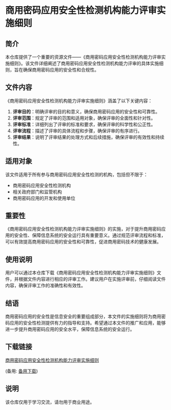 # 商用密码应用安全性检测机构能力评审实施细则

## 简介

本仓库提供了一个重要的资源文件——《商用密码应用安全性检测机构能力评审实施细则》。该文件详细阐述了商用密码应用安全性检测机构能力评审的具体实施细则，旨在确保商用密码应用的安全性和合规性。

## 文件内容

《商用密码应用安全性检测机构能力评审实施细则》涵盖了以下关键内容：

1. **评审目的**：明确评审的目的和意义，确保商用密码应用的安全性和可靠性。
2. **评审范围**：规定了评审的范围和适用对象，确保评审的全面性和针对性。
3. **评审标准**：详细列出了评审的标准和要求，确保评审的科学性和公正性。
4. **评审流程**：描述了评审的具体流程和步骤，确保评审的有序进行。
5. **评审结果**：说明了评审结果的处理方式和后续措施，确保评审的有效性和持续性。

## 适用对象

该文件适用于所有参与商用密码应用安全性检测的机构，包括但不限于：

- 商用密码应用安全性检测机构
- 相关政府部门和监管机构
- 商用密码应用的开发和使用单位

## 重要性

《商用密码应用安全性检测机构能力评审实施细则》的实施，对于提升商用密码应用的安全性、保障信息系统的安全运行具有重要意义。通过规范评审流程和标准，可以有效提高商用密码应用的安全性和可靠性，促进商用密码技术的健康发展。

## 使用说明

用户可以通过本仓库下载《商用密码应用安全性检测机构能力评审实施细则》文件，并根据文件内容进行相应的评审工作。建议用户在实施评审前，仔细阅读文件内容，确保评审工作的准确性和有效性。

## 结语

商用密码应用的安全性是信息安全的重要组成部分，本文件的实施细则将为商用密码应用的安全性检测提供有力的指导和支持。希望通过本文件的推广和应用，能够进一步提升商用密码应用的安全水平，保障信息系统的安全运行。

## 下载链接
[商用密码应用安全性检测机构能力评审实施细则](https://pan.quark.cn/s/d48317862b90) 

(备用: [备用下载](https://pan.baidu.com/s/1PFyUdrZj-r9qHUyb9OLRKw?pwd=1234))

## 说明

该仓库仅用于学习交流，请勿用于商业用途。
